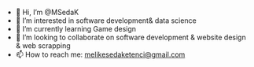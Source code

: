 - 👋 Hi, I’m @MSedaK
- 👀 I’m interested in software development& data science
- 🌱 I’m currently learning Game design
- 💞️ I’m looking to collaborate on software development & website design & web scrapping
- 📫 How to reach me: melikesedaketenci@gmail.com

<!---
MSedaK/MSedaK is a ✨ special ✨ repository because its `README.md` (this file) appears on your GitHub profile.
You can click the Preview link to take a look at your changes.
--->
